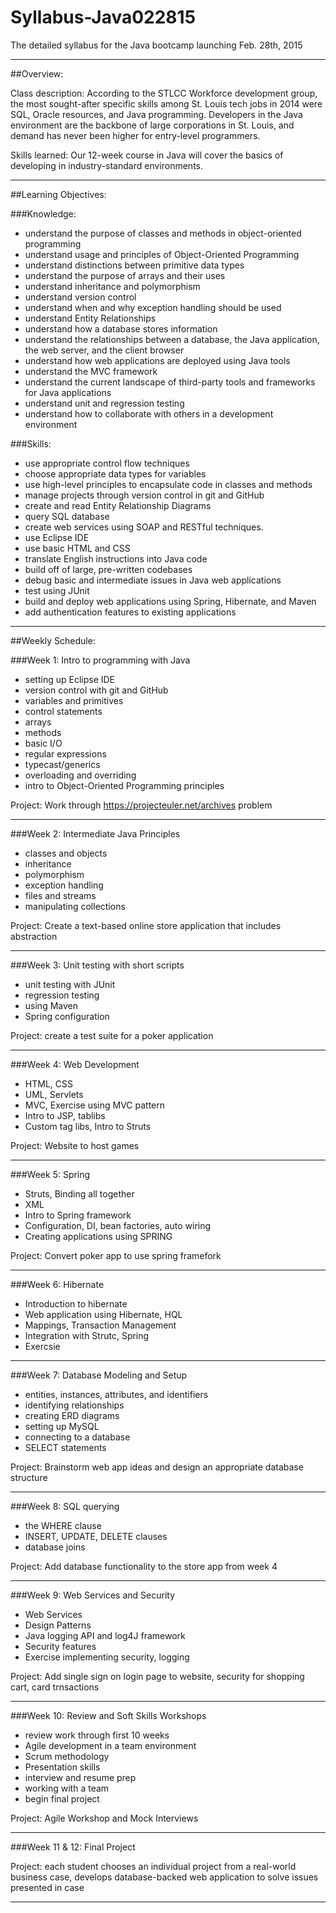 # Syllabus-Java022815
The detailed syllabus for the Java bootcamp launching Feb. 28th, 2015
		
-----------------------------------------------------------------------------------------------------

##Overview: 

Class description: According to the STLCC Workforce development group, the most sought-after specific skills among St. Louis tech jobs in 2014 were SQL, Oracle resources, and Java programming. Developers in the Java environment are the backbone of large corporations in St. Louis, and demand has never been higher for entry-level programmers.

Skills learned: Our 12-week course in Java will cover the basics of developing in industry-standard environments.


-----------------------------------------------------------------------------------------------------

##Learning Objectives: 

###Knowledge:
* understand the purpose of classes and methods in object-oriented programming
* understand usage and principles of Object-Oriented Programming
* understand distinctions between primitive data types
* understand the purpose of arrays and their uses
* understand inheritance and polymorphism
* understand version control
* understand when and why exception handling should be used
* understand Entity Relationships
* understand how a database stores information
* understand the relationships between a database, the Java application, the web server, and the client browser
* understand how web applications are deployed using Java tools
* understand the MVC framework
* understand the current landscape of third-party tools and frameworks for Java applications
* understand unit and regression testing
* understand how to collaborate with others in a development environment

###Skills:
* use appropriate control flow techniques
* choose appropriate data types for variables
* use high-level principles to encapsulate code in classes and methods
* manage projects through version control in git and GitHub
* create and read Entity Relationship Diagrams
* query SQL database
* create web services using SOAP and RESTful techniques.
* use Eclipse IDE
* use basic HTML and CSS
* translate English instructions into Java code
* build off of large, pre-written codebases
* debug basic and intermediate issues in Java web applications
* test using JUnit
* build and deploy web applications using Spring, Hibernate, and Maven
* add authentication features to existing applications



-----------------------------------------------------------------------------------------------------

##Weekly Schedule: 

###Week 1:  Intro to programming with Java
+ setting up Eclipse IDE
+ version control with git and GitHub
+ variables and primitives
+ control statements
+ arrays
+ methods
+ basic I/O
+ regular expressions
+ typecast/generics
+ overloading and overriding
+ intro to Object-Oriented Programming principles

Project: Work through https://projecteuler.net/archives problem

----------------------------------------------------


###Week 2: Intermediate Java Principles
+ classes and objects
+ inheritance
+ polymorphism
+ exception handling
+ files and streams
+ manipulating collections

Project: Create a text-based online store application that includes abstraction

----------------------------------------------------


###Week 3: Unit testing with short scripts
+ unit testing with JUnit
+ regression testing
+ using Maven
+ Spring configuration

Project: create a test suite for a poker application

----------------------------------------------------


###Week 4: Web Development

+ HTML, CSS
+ UML, Servlets
+ MVC, Exercise using MVC pattern
+ Intro to JSP, tablibs
+ Custom tag libs, Intro to Struts

Project: Website to host games 

----------------------------------------------------


###Week 5:  Spring

+ Struts, Binding all together
+ XML
+ Intro to Spring framework
+ Configuration, DI, bean factories, auto wiring
+ Creating applications using SPRING

Project: Convert poker app to use spring framefork

---------------------------------------------------- 


###Week 6: Hibernate

+ Introduction to hibernate
+ Web application using Hibernate, HQL
+ Mappings, Transaction Management
+ Integration with Strutc, Spring
+ Exercsie
 
---------------------------------------------------- 


###Week 7: Database Modeling and Setup

+ entities, instances, attributes, and identifiers
+ identifying relationships
+ creating ERD diagrams
+ setting up MySQL
+ connecting to a database
+ SELECT statements

Project: Brainstorm web app ideas and design an appropriate database structure

----------------------------------------------------


###Week 8: SQL querying

+ the WHERE clause
+ INSERT, UPDATE, DELETE clauses
+ database joins

Project: Add database functionality to the store app from week 4

----------------------------------------------------


###Week 9: Web Services and Security

+ Web Services
+ Design Patterns
+ Java logging API and log4J framework
+ Security features
+ Exercise implementing security, logging


Project: Add single sign on login page to website, security for shopping cart, card trnsactions

----------------------------------------------------


###Week 10: Review and Soft Skills Workshops

+ review work through first 10 weeks
+ Agile development in a team environment
+ Scrum methodology
+ Presentation skills
+ interview and resume prep
+ working with a team
+ begin final project

Project: Agile Workshop and Mock Interviews

-----------------------------------------------------------------------------------------------------


###Week 11 & 12: Final Project

Project: each student chooses an individual project from a real-world business case, develops database-backed web application to solve issues presented in case

--------------------------------------------------------------------------------
